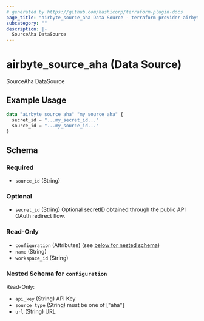 ```yaml
---
# generated by https://github.com/hashicorp/terraform-plugin-docs
page_title: "airbyte_source_aha Data Source - terraform-provider-airbyte"
subcategory: ""
description: |-
  SourceAha DataSource
---
```


# airbyte_source_aha (Data Source)

SourceAha DataSource

## Example Usage

```terraform
data "airbyte_source_aha" "my_source_aha" {
  secret_id = "...my_secret_id..."
  source_id = "...my_source_id..."
}
```

<!-- schema generated by tfplugindocs -->
## Schema

### Required

- `source_id` (String)

### Optional

- `secret_id` (String) Optional secretID obtained through the public API OAuth redirect flow.

### Read-Only

- `configuration` (Attributes) (see [below for nested schema](#nestedatt--configuration))
- `name` (String)
- `workspace_id` (String)

<a id="nestedatt--configuration"></a>
### Nested Schema for `configuration`

Read-Only:

- `api_key` (String) API Key
- `source_type` (String) must be one of ["aha"]
- `url` (String) URL


